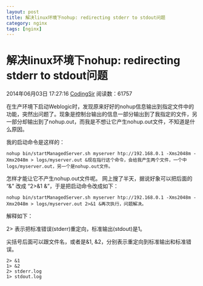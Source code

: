 ```yaml
---
layout: post
title: 解决linux环境下nohup: redirecting stderr to stdout问题
category: nginx
tags: [nginx]
---
```




# 解决linux环境下nohup: redirecting stderr to stdout问题

 2014年06月03日 17:27:16 [CodingSir](https://me.csdn.net/educast) 阅读数：61757

 在生产环境下启动Weblogic时，发现原来好好的nohup信息输出到指定文件中的功能，突然出问题了。现象是控制台输出的信息一部分输出到了我指定的文件，另一部分却输出到了nohup.out，而我是不想让它产生nohup.out文件，不知道是什么原因。

我的启动命令是这样的：

    nohup bin/startManagedServer.sh myserver htp://192.168.0.1 -Xms2048m -Xmx2048m > logs/myserver.out &现在指行这个命令，会给我产生两个文件，一个中logs/myserver.out，另一个是nohup.out文件。

怎样才能让它不产生nohup.out文件呢。
网上搜了半天，据说好象可以把后面的 “&” 改成 “2>&1 &”，于是把启动命令改成如下：

    nohup bin/startManagedServer.sh myserver htp://192.168.0.1 -Xms2048m -Xmx2048m > logs/myserver.out 2>&1 &再次执行，问题解决。

解释如下：

2>
表示把标准错误(stderr)重定向，标准输出(stdout)是1。

尖括号后面可以跟文件名，或者是&1, &2，分别表示重定向到标准输出和标准错误。

    2> &1
    1> &2
    2> stderr.log
    1> stdout.log

 